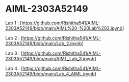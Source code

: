 # AIML-2303A52149
Lab 1 : [https://github.com/Rishitha541/AIML-2303A52149/blob/main/AIML%20-%20Lab%202.ipynb]

Lab 2 : [https://github.com/Rishitha541/AIML-2303A52149/blob/main/Lab_2.ipynb]

Lab 3 :  [https://github.com/Rishitha541/AIML-2303A52149/blob/main/AIML_Lab_3.ipynb]

Lab 4 : [https://github.com/Rishitha541/AIML-2303A52149/blob/main/Lab_4_AIML.ipynb]
